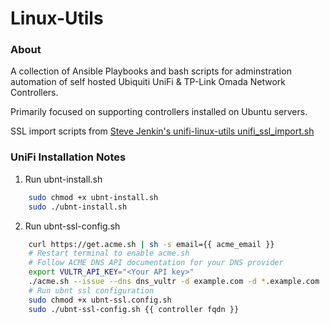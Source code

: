 # Linux-Utils

### About ###
A collection of Ansible Playbooks and bash scripts for adminstration automation of self hosted Ubiquiti UniFi & TP-Link Omada Network Controllers.

Primarily focused on supporting controllers installed on Ubuntu servers.

SSL import scripts from [Steve Jenkin's unifi-linux-utils unifi_ssl_import.sh](https://github.com/stevejenkins/unifi-linux-utils)

### UniFi Installation Notes ###
1. Run ubnt-install.sh
```bash
    sudo chmod +x ubnt-install.sh
    sudo ./ubnt-install.sh
```
2. Run ubnt-ssl-config.sh
```bash
    curl https://get.acme.sh | sh -s email={{ acme_email }}
    # Restart terminal to enable acme.sh
    # Follow ACME DNS API documentation for your DNS provider
    export VULTR_API_KEY="<Your API key>"
    ./acme.sh --issue --dns dns_vultr -d example.com -d *.example.com
    # Run ubnt ssl configuration
    sudo chmod +x ubnt-ssl.config.sh
    sudo ./ubnt-ssl-config.sh {{ controller fqdn }}
```


